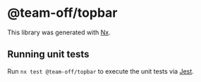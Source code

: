 # @team-off/topbar

This library was generated with [Nx](https://nx.dev).

## Running unit tests

Run `nx test @team-off/topbar` to execute the unit tests via [Jest](https://jestjs.io).
